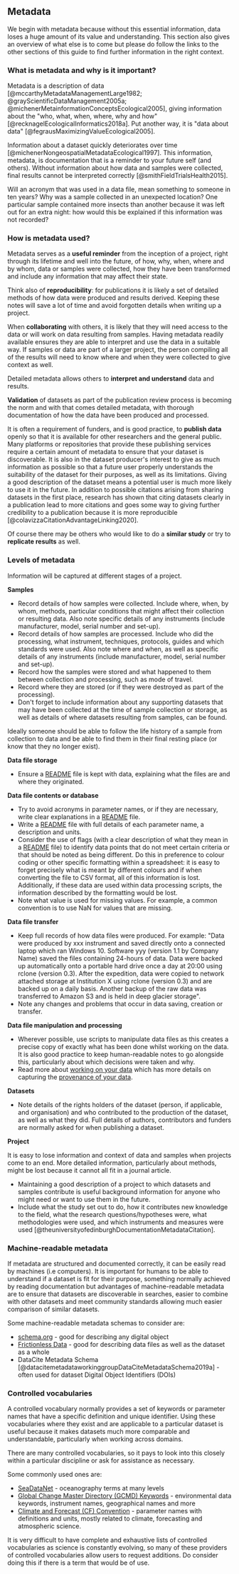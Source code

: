 
## Metadata

We begin with metadata because without this essential information, data loses a huge amount of its value and understanding. This section also gives an overview of what else is to come but please do follow the links to the other sections of this guide to find further information in the right context.

### What is metadata and why is it important?

Metadata is a description of data [@mccarthyMetadataManagementLarge1982; @grayScientificDataManagement2005a; @michenerMetainformationConceptsEcological2005], giving information about the "who, what, when, where, why and how" [@recknagelEcologicalInformatics2018a]. Put another way, it is "data about data" [@fegrausMaximizingValueEcological2005].

Information about a dataset quickly deteriorates over time [@michenerNongeospatialMetadataEcological1997]. This information, metadata, is documentation that is a reminder to your future self (and others). Without information about how data and samples were collected, final results cannot be interpreted correctly [@smithFieldTrialsHealth2015].  

Will an acronym that was used in a data file, mean something to someone in ten years? Why was a sample collected in an unexpected location? One particular sample contained more insects than another because it was left out for an extra night: how would this be explained if this information was not recorded?  

### How is metadata used?

Metadata serves as a **useful reminder** from the inception of a project, right through its lifetime and well into the future, of how, why, when, where and by whom, data or samples were collected, how they have been transformed and include any information that may affect their state. 

Think also of **reproducibility**: for publications it is likely a set of detailed methods of how data were produced and results derived. Keeping these notes will save a lot of time and avoid forgotten details when writing up a project.

When **collaborating** with others, it is likely that they will need access to the data or will work on data resulting from samples. Having metadata readily available ensures they are able to interpret and use the data in a suitable way. If samples or data are part of a larger project, the person compiling all of the results will need to know where and when they were collected to give context as well.

Detailed metadata allows others to **interpret and understand** data and results. 

**Validation** of datasets as part of the publication review process is becoming the norm and with that comes detailed metadata, with thorough documentation of how the data have been produced and processed. 

It is often a requirement of funders, and is good practice, to **publish data** openly so that it is available for other researchers and the general public. Many platforms or repositories that provide these publishing services require a certain amount of metadata to ensure that your dataset is discoverable. It is also in the dataset producer's interest to give as much information as possible so that a future user properly understands the suitability of the dataset for their purposes, as well as its limitations. Giving a good description of the dataset means a potential user is much more likely to use it in the future. In addition to possible citations arising from sharing datasets in the first place, research has shown that citing datasets clearly in a publication lead to more citations and goes some way to giving further credibility to a publication because it is more reproducible [@colavizzaCitationAdvantageLinking2020]. 

Of course there may be others who would like to do a **similar study** or try to **replicate results** as well.

### Levels of metadata

Information will be captured at different stages of a project. 

**Samples**

* Record details of how samples were collected. Include where, when, by whom, methods, particular conditions that might affect their collection or resulting data. Also note specific details of any instruments (include manufacturer, model, serial number and set-up).
* Record details of how samples are processed. Include who did the processing, what instrument, techniques, protocols, guides and which standards were used. Also note where and when, as well as specific details of any instruments (include manufacturer, model, serial number and set-up).
* Record how the samples were stored and what happened to them between collection and processing, such as mode of travel. 
* Record where they are stored (or if they were destroyed as part of the processing). 
* Don't forget to include information about any supporting datasets that may have been collected at the time of sample collection or storage, as well as details of where datasets resulting from samples, can be found.

Ideally someone should be able to follow the life history of a sample from collection to data and be able to find them in their final resting place (or know that they no longer exist).

**Data file storage**

* Ensure a [README](#readme.txt) file is kept with data, explaining what the files are and where they originated.  

**Data file contents or database**

* Try to avoid acronyms in parameter names, or if they are necessary, write clear explanations in a [README](#readme.txt) file.
* Write a [README](#readme.txt) file with full details of each parameter name, a description and units.
* Consider the use of flags (with a clear description of what they mean in a [README](#readme.txt) file) to identify data points that do not meet certain criteria or that should be noted as being different. Do this in preference to colour coding or other specific formatting within a spreadsheet: it is easy to forget precisely what is meant by different colours and if when converting the file to CSV format, all of this information is lost. Additionally, if these data are used within data processing scripts, the information described by the formatting would be lost.
* Note what value is used for missing values. For example, a common convention is to use NaN for values that are missing.  

**Data file transfer**

* Keep full records of how data files were produced. For example: "Data were produced by xxx instrument and saved directly onto a connected laptop which ran Windows 10. Software yyy (version 1.1 by Company Name) saved the files containing 24-hours of data. Data were backed up automatically onto a portable hard drive once a day at 20:00 using rclone (version 0.3). After the expedition, data were copied to network attached storage at Institution X using rclone (version 0.3) and are backed up on a daily basis. Another backup of the raw data was transferred to Amazon S3 and is held in deep glacier storage". 
* Note any changes and problems that occur in data saving, creation or transfer. 

**Data file manipulation and processing**

* Wherever possible, use scripts to manipulate data files as this creates a precise copy of exactly what has been done whilst working on the data. It is also good practice to keep human-readable notes to go alongside this, particularly about which decisions were taken and why. 
* Read more about [working on your data](#working-on-your-data) which has more details on capturing the [provenance of your data](#recording-the-provenance-of-your-data).

**Datasets**

* Note details of the rights holders of the dataset (person, if applicable, and organisation) and who contributed to the production of the dataset, as well as what they did. Full details of authors, contributors and funders are normally asked for when publishing a dataset.

**Project**

It is easy to lose information and context of data and samples when projects come to an end. More detailed information, particularly about methods, might be lost because it cannot all fit in a journal article.

* Maintaining a good description of a project to which datasets and samples contribute is useful background information for anyone who might need or want to use them in the future. 
* Include what the study set out to do, how it contributes new knowledge to the field, what the research questions/hypotheses were, what methodologies were used, and which instruments and measures were used [@theuniversityofedinburghDocumentationMetadataCitation].

### Machine-readable metadata

If metadata are structured and documented correctly, it can be easily read by machines (i.e computers). It is important for humans to be able to understand if a dataset is fit for their purpose, something normally achieved by reading documentation but advantages of machine-readable metadata are to ensure that datasets are discoverable in searches, easier to combine with other datasets and meet community standards allowing much easier comparison of similar datasets. 

Some machine-readable metadata schemas to consider are: 

* [schema.org](https://schema.org) - good for describing any digital object
* [Frictionless Data](https://frictionlessdata.io/) - good for describing data files as well as the dataset as a whole
* DataCite Metadata Schema [@datacitemetadataworkinggroupDataCiteMetadataSchema2019a] - often used for dataset Digital Object Identifiers (DOIs)

### Controlled vocabularies

A controlled vocabulary normally provides a set of keywords or parameter names that have a specific definition and unique identifier. Using these vocabularies where they exist and are applicable to a particular dataset is useful because it makes datasets much more comparable and understandable, particularly when working across domains.

There are many controlled vocabularies, so it pays to look into this closely within a particular discipline or ask for assistance as necessary. 

Some commonly used ones are: 

* [SeaDataNet](https://www.seadatanet.org/) - oceanography terms at many levels
* [Global Change Master Directory (GCMD) Keywords](https://earthdata.nasa.gov/earth-observation-data/find-data/gcmd/gcmd-keywords) - environmental data keywords, instrument names, geographical names and more
* [Climate and Forecast (CF) Convention](http://cfconventions.org/) - parameter names with definitions and units, mostly related to climate, forecasting and atmospheric science. 

It is very difficult to have complete and exhaustive lists of controlled vocabularies as science is constantly evolving, so many of these providers of controlled vocabularies allow users to request additions. Do consider doing this if there is a term that would be of use. 